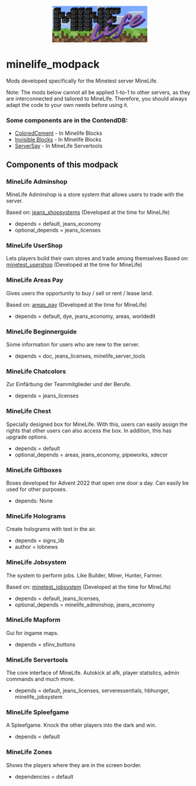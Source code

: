 
<p align="center"><img src="./minelife_server_tools/textures/MineLifeLogoBanner.png" width="256"></p>
<p align="center"></p>  

# minelife_modpack
Mods developed specifically for the Minetest server MineLife.

Note: The mods below cannot all be applied 1-to-1 to other servers, as they are interconnected and tailored to MineLife. Therefore, you should always adapt the code to your own needs before using it.


### Some components are in the ContendDB:
- [ColoredCement](https://content.minetest.net/packages/Truemmerer/colordcement/) - In Minelife Blocks
- [Invisible Blocks](https://content.minetest.net/packages/Truemmerer/invisible_blocks/) - In Minelife Blocks
- [ServerSay](https://content.minetest.net/packages/Truemmerer/serversay/) - In MineLife Servertools


## Components of this modpack

### MineLife Adminshop
MineLife Adminshop is a store system that allows users to trade with the server. 

Based on: [jeans_shopsystems](https://github.com/Jean28518/jeans_shopsystems) (Developed at the time for MineLife)

- depends = default, jeans_economy
- optional_depends = jeans_licenses

### MineLife UserShop
Lets players build their own stores and trade among themselves
Based on: [minetest_usershop](https://github.com/Jean28518/minetest_usershop) (Developed at the time for MineLife)

### MineLife Areas Pay
Gives users the opportunity to buy / sell or rent / lease land.

Based on: [areas_pay](https://github.com/Jean28518/areas_pay) (Developed at the time for MineLife)
- depends = default, dye, jeans_economy, areas, worldedit

### MineLife Beginnerguide
Some information for users who are new to the server. 
- depends = doc, jeans_licenses, minelife_server_tools

### MineLife Chatcolors
Zur Einfärbung der Teammitglieder und der Berufe. 
- depends = jeans_licenses

### MineLife Chest
Specially designed box for MineLife.
With this, users can easily assign the rights that other users can also access the box. In addition, this has upgrade options.

- depends = default
- optional_depends = areas, jeans_economy, pipeworks, xdecor

### MineLife Giftboxes
Boxes developed for Advent 2022 that open one door a day. Can easily be used for other purposes.
- depends: None


### MineLife Holograms
Create holograms with text in the air.
- depends = signs_lib
- author = lobnews

### MineLife Jobsystem
The system to perform jobs. Like Builder, Miner, Hunter, Farmer. 

Based on: [minetest_jobsystem](https://github.com/Jean28518/minetest_jobsystem) (Developed at the time for MineLife)
- depends = default, jeans_licenses,
- optional_depends = minelife_adminshop, jeans_economy

### MineLife Mapform
Gui for ingame maps.
- depends = sfinv_buttons

### MineLife Servertools
The core interface of MineLife. Autokick at afk, player statistics, admin commands and much more.  
- depends = default, jeans_licenses, serveressentials, hbhunger, minelife_jobsystem

### MineLife Spleefgame
A Spleefgame. Knock the other players into the dark and win. 
- depends = default

### MineLife Zones
Shows the players where they are in the screen border.
- dependencies = default